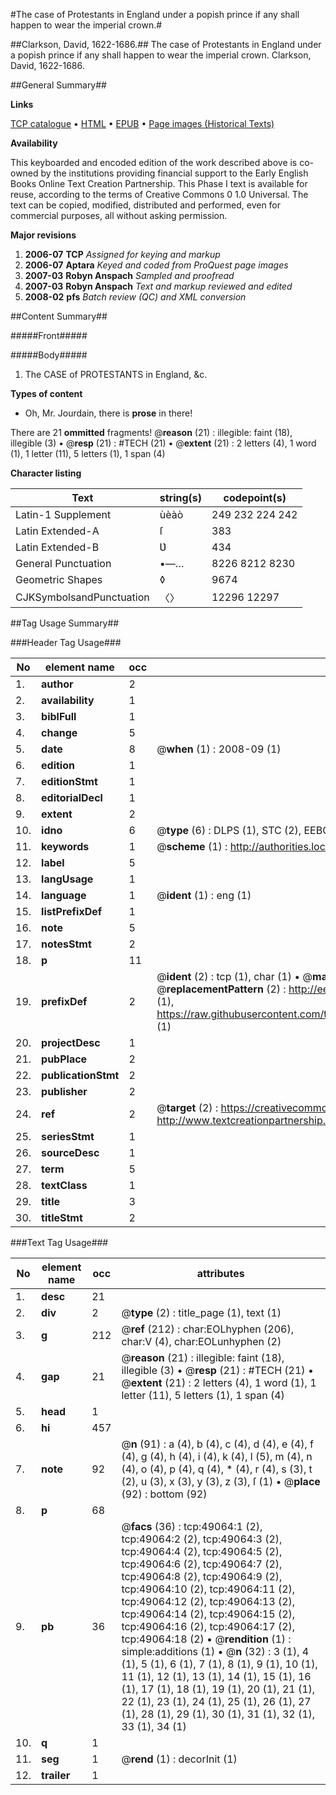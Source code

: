 #The case of Protestants in England under a popish prince if any shall happen to wear the imperial crown.#

##Clarkson, David, 1622-1686.##
The case of Protestants in England under a popish prince if any shall happen to wear the imperial crown.
Clarkson, David, 1622-1686.

##General Summary##

**Links**

[TCP catalogue](http://www.ota.ox.ac.uk/tcp/)  • 
[HTML](http://tei.it.ox.ac.uk/tcp/Texts-HTML/free/A33/A33356.html)  • 
[EPUB](http://tei.it.ox.ac.uk/tcp/Texts-EPUB/free/A33/A33356.epub) • 
[Page images (Historical Texts)](https://data.historicaltexts.jisc.ac.uk/view?pubId=eebo-11781146e&pageId=eebo-11781146e-49064-1)

**Availability**

This keyboarded and encoded edition of the
	       work described above is co-owned by the institutions
	       providing financial support to the Early English Books
	       Online Text Creation Partnership. This Phase I text is
	       available for reuse, according to the terms of Creative
	       Commons 0 1.0 Universal. The text can be copied,
	       modified, distributed and performed, even for
	       commercial purposes, all without asking permission.

**Major revisions**

1. __2006-07__ __TCP__ *Assigned for keying and markup*
1. __2006-07__ __Aptara__ *Keyed and coded from ProQuest page images*
1. __2007-03__ __Robyn Anspach__ *Sampled and proofread*
1. __2007-03__ __Robyn Anspach__ *Text and markup reviewed and edited*
1. __2008-02__ __pfs__ *Batch review (QC) and XML conversion*

##Content Summary##

#####Front#####

#####Body#####

1. The CASE of PROTESTANTS
in England, &c.

**Types of content**

  * Oh, Mr. Jourdain, there is **prose** in there!

There are 21 **ommitted** fragments! 
 @__reason__ (21) : illegible: faint (18), illegible (3)  •  @__resp__ (21) : #TECH (21)  •  @__extent__ (21) : 2 letters (4), 1 word (1), 1 letter (11), 5 letters (1), 1 span (4)

**Character listing**


|Text|string(s)|codepoint(s)|
|---|---|---|
|Latin-1 Supplement|ùèàò|249 232 224 242|
|Latin Extended-A|ſ|383|
|Latin Extended-B|Ʋ|434|
|General Punctuation|•—…|8226 8212 8230|
|Geometric Shapes|◊|9674|
|CJKSymbolsandPunctuation|〈〉|12296 12297|

##Tag Usage Summary##

###Header Tag Usage###

|No|element name|occ|attributes|
|---|---|---|---|
|1.|__author__|2||
|2.|__availability__|1||
|3.|__biblFull__|1||
|4.|__change__|5||
|5.|__date__|8| @__when__ (1) : 2008-09 (1)|
|6.|__edition__|1||
|7.|__editionStmt__|1||
|8.|__editorialDecl__|1||
|9.|__extent__|2||
|10.|__idno__|6| @__type__ (6) : DLPS (1), STC (2), EEBO-CITATION (1), OCLC (1), VID (1)|
|11.|__keywords__|1| @__scheme__ (1) : http://authorities.loc.gov/ (1)|
|12.|__label__|5||
|13.|__langUsage__|1||
|14.|__language__|1| @__ident__ (1) : eng (1)|
|15.|__listPrefixDef__|1||
|16.|__note__|5||
|17.|__notesStmt__|2||
|18.|__p__|11||
|19.|__prefixDef__|2| @__ident__ (2) : tcp (1), char (1)  •  @__matchPattern__ (2) : ([0-9\-]+):([0-9IVX]+) (1), (.+) (1)  •  @__replacementPattern__ (2) : http://eebo.chadwyck.com/downloadtiff?vid=$1&page=$2 (1), https://raw.githubusercontent.com/textcreationpartnership/Texts/master/tcpchars.xml#$1 (1)|
|20.|__projectDesc__|1||
|21.|__pubPlace__|2||
|22.|__publicationStmt__|2||
|23.|__publisher__|2||
|24.|__ref__|2| @__target__ (2) : https://creativecommons.org/publicdomain/zero/1.0/ (1), http://www.textcreationpartnership.org/docs/. (1)|
|25.|__seriesStmt__|1||
|26.|__sourceDesc__|1||
|27.|__term__|5||
|28.|__textClass__|1||
|29.|__title__|3||
|30.|__titleStmt__|2||


###Text Tag Usage###

|No|element name|occ|attributes|
|---|---|---|---|
|1.|__desc__|21||
|2.|__div__|2| @__type__ (2) : title_page (1), text (1)|
|3.|__g__|212| @__ref__ (212) : char:EOLhyphen (206), char:V (4), char:EOLunhyphen (2)|
|4.|__gap__|21| @__reason__ (21) : illegible: faint (18), illegible (3)  •  @__resp__ (21) : #TECH (21)  •  @__extent__ (21) : 2 letters (4), 1 word (1), 1 letter (11), 5 letters (1), 1 span (4)|
|5.|__head__|1||
|6.|__hi__|457||
|7.|__note__|92| @__n__ (91) : a (4), b (4), c (4), d (4), e (4), f (4), g (4), h (4), i (4), k (4), l (5), m (4), n (4), o (4), p (4), q (4), * (4), r (4), s (3), t (2), u (3), x (3), y (3), z (3), ſ (1)  •  @__place__ (92) : bottom (92)|
|8.|__p__|68||
|9.|__pb__|36| @__facs__ (36) : tcp:49064:1 (2), tcp:49064:2 (2), tcp:49064:3 (2), tcp:49064:4 (2), tcp:49064:5 (2), tcp:49064:6 (2), tcp:49064:7 (2), tcp:49064:8 (2), tcp:49064:9 (2), tcp:49064:10 (2), tcp:49064:11 (2), tcp:49064:12 (2), tcp:49064:13 (2), tcp:49064:14 (2), tcp:49064:15 (2), tcp:49064:16 (2), tcp:49064:17 (2), tcp:49064:18 (2)  •  @__rendition__ (1) : simple:additions (1)  •  @__n__ (32) : 3 (1), 4 (1), 5 (1), 6 (1), 7 (1), 8 (1), 9 (1), 10 (1), 11 (1), 12 (1), 13 (1), 14 (1), 15 (1), 16 (1), 17 (1), 18 (1), 19 (1), 20 (1), 21 (1), 22 (1), 23 (1), 24 (1), 25 (1), 26 (1), 27 (1), 28 (1), 29 (1), 30 (1), 31 (1), 32 (1), 33 (1), 34 (1)|
|10.|__q__|1||
|11.|__seg__|1| @__rend__ (1) : decorInit (1)|
|12.|__trailer__|1||
